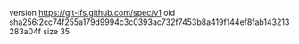 version https://git-lfs.github.com/spec/v1
oid sha256:2cc74f255a179d9994c3c0393ac732f7453b8a419f144ef8fab143213283a04f
size 35
